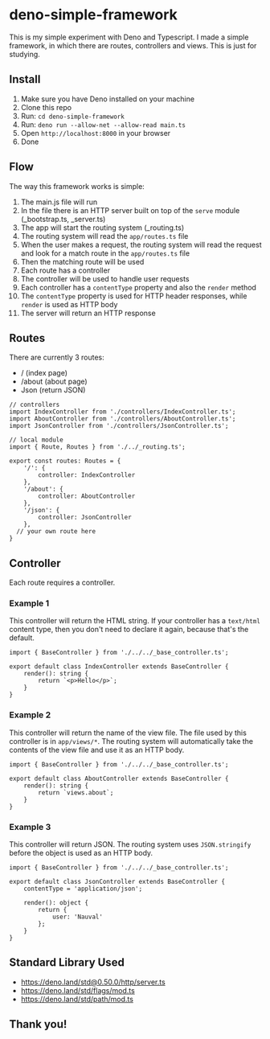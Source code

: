 # deno-simple-framework
This is my simple experiment with Deno and Typescript. I made a simple framework, in which there are routes, controllers and views. This is just for studying.

## Install
1. Make sure you have Deno installed on your machine
2. Clone this repo
3. Run: `cd deno-simple-framework`
4. Run: `deno run --allow-net --allow-read main.ts`
5. Open `http://localhost:8000` in your browser
6. Done

## Flow
The way this framework works is simple:
1. The main.js file will run
2. In the file there is an HTTP server built on top of the `serve` module (_bootstrap.ts, _server.ts)
3. The app will start the routing system (_routing.ts)
4. The routing system will read the `app/routes.ts` file
5. When the user makes a request, the routing system will read the request and look for a match route in the `app/routes.ts` file
6. Then the matching route will be used
7. Each route has a controller
8. The controller will be used to handle user requests
9. Each controller has a `contentType` property and also the `render` method
10. The `contentType` property is used for HTTP header responses, while `render` is used as HTTP body
11. The server will return an HTTP response

## Routes
There are currently 3 routes:
- / (index page)
- /about (about page)
- Json (return JSON)

```
// controllers
import IndexController from './controllers/IndexController.ts';
import AboutController from './controllers/AboutController.ts';
import JsonController from './controllers/JsonController.ts';

// local module
import { Route, Routes } from './../_routing.ts';

export const routes: Routes = {
	'/': {
		controller: IndexController
	},
	'/about': {
		controller: AboutController
	},
	'/json': {
		controller: JsonController
	},
  // your own route here
}
```

## Controller
Each route requires a controller.

### Example 1
This controller will return the HTML string. If your controller has a `text/html` content type, then you don't need to declare it again, because that's the default.
```
import { BaseController } from './../../_base_controller.ts';

export default class IndexController extends BaseController {
	render(): string {
		return `<p>Hello</p>`;
	}
}
```

### Example 2
This controller will return the name of the view file. The file used by this controller is in `app/views/*`. The routing system will automatically take the contents of the view file and use it as an HTTP body.
```
import { BaseController } from './../../_base_controller.ts';

export default class AboutController extends BaseController {
	render(): string {
		return `views.about`;
	}
}
```

### Example 3
This controller will return JSON. The routing system uses `JSON.stringify` before the object is used as an HTTP body.

```
import { BaseController } from './../../_base_controller.ts';

export default class JsonController extends BaseController {
	contentType = 'application/json';

	render(): object {
		return {
			user: 'Nauval'
		};
	}
}
```

## Standard Library Used
- https://deno.land/std@0.50.0/http/server.ts
- https://deno.land/std/flags/mod.ts
- https://deno.land/std/path/mod.ts

## Thank you!
